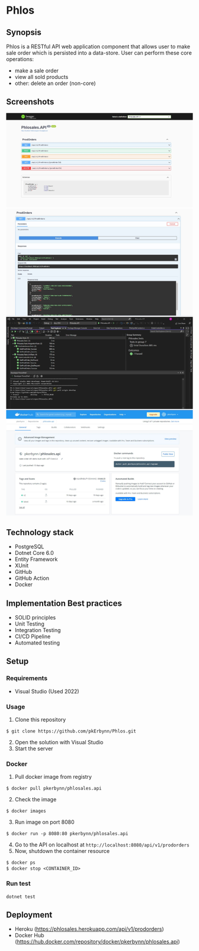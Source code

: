 # Phlos 
## Synopsis
Phlos is a RESTful API web application component that allows user to make sale order which is persisted into a data-store.
User can perform these core operations:
- make a sale order
- view all sold products
- other: delete an order (non-core)

## Screenshots
<img src="./Screenshots/phlo-api.jpg">
<img src="./Screenshots/phlo-GET.jpg">
<img src="./Screenshots/phlo-tests.jpg">
<img src="./Screenshots/phlo-docker.jpg">

## Technology stack
- PostgreSQL
- Dotnet Core 6.0
- Entity Framework
- XUnit
- GitHub
- GitHub Action
- Docker

## Implementation Best practices
- SOLID principles
- Unit Testing
- Integration Testing
- CI/CD Pipeline
- Automated testing

## Setup
### Requirements
- Visual Studio (Used 2022)

### Usage
1.  Clone this repository
```
$ git clone https://github.com/pkErbynn/Phlos.git
```
2. Open the solution with Visual Studio
3. Start the server

### Docker
1. Pull docker image from registry
```
$ docker pull pkerbynn/phlosales.api
```
2. Check the image 
```
$ docker images
```
3. Run image on port 8080
```
$ docker run -p 8080:80 pkerbynn/phlosales.api
```
4. Go to the API on localhost at `http://localhost:8080/api/v1/prodorders`
5. Now, shutdown the container resource 
```
$ docker ps
$ docker stop <CONTAINER_ID>
```

### Run test
```
dotnet test
```

## Deployment
- Heroku (https://phlosales.herokuapp.com/api/v1/prodorders)
- Docker Hub (https://hub.docker.com/repository/docker/pkerbynn/phlosales.api)
